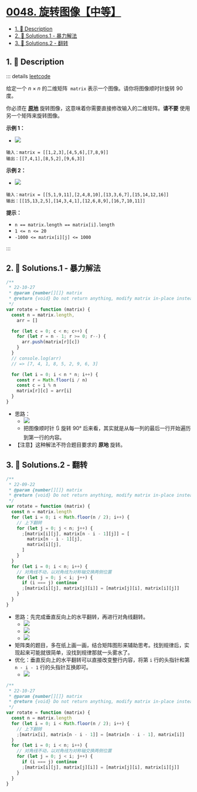 # [0048. 旋转图像【中等】](https://github.com/Tdahuyou/TNotes.leetcode/tree/main/notes/0048.%20%E6%97%8B%E8%BD%AC%E5%9B%BE%E5%83%8F%E3%80%90%E4%B8%AD%E7%AD%89%E3%80%91)

<!-- region:toc -->

- [1. 📝 Description](#1--description)
- [2. 🎯 Solutions.1 - 暴力解法](#2--solutions1---暴力解法)
- [3. 🎯 Solutions.2 - 翻转](#3--solutions2---翻转)

<!-- endregion:toc -->

## 1. 📝 Description

::: details [leetcode](https://leetcode.cn/problems/rotate-image)

给定一个 *n* × *n* 的二维矩阵  `matrix` 表示一个图像。请你将图像顺时针旋转 90 度。

你必须在 **[原地](https://baike.baidu.com/item/%E5%8E%9F%E5%9C%B0%E7%AE%97%E6%B3%95)** 旋转图像，这意味着你需要直接修改输入的二维矩阵。**请不要** 使用另一个矩阵来旋转图像。

**示例 1：**

- ![](https://cdn.jsdelivr.net/gh/Tdahuyou/imgs@main/2024-11-10-08-10-39.png)

```
输入：matrix = [[1,2,3],[4,5,6],[7,8,9]]
输出：[[7,4,1],[8,5,2],[9,6,3]]
```

**示例 2：**

- ![](https://cdn.jsdelivr.net/gh/Tdahuyou/imgs@main/2024-11-10-08-10-51.png)

```
输入：matrix = [[5,1,9,11],[2,4,8,10],[13,3,6,7],[15,14,12,16]]
输出：[[15,13,2,5],[14,3,4,1],[12,6,8,9],[16,7,10,11]]
```

**提示：**

- `n == matrix.length == matrix[i].length`
- `1 <= n <= 20`
- `-1000 <= matrix[i][j] <= 1000`

:::

## 2. 🎯 Solutions.1 - 暴力解法

```js
/**
 * 22-10-27
 * @param {number[][]} matrix
 * @return {void} Do not return anything, modify matrix in-place instead.
 */
var rotate = function (matrix) {
  const n = matrix.length,
    arr = []

  for (let c = 0; c < n; c++) {
    for (let r = n - 1; r >= 0; r--) {
      arr.push(matrix[r][c])
    }
  }
  // console.log(arr)
  // => [7, 4, 1, 8, 5, 2, 9, 6, 3]

  for (let i = 0; i < n * n; i++) {
    const r = Math.floor(i / n)
    const c = i % n
    matrix[r][c] = arr[i]
  }
}
```

- 思路：
  - ![](https://cdn.jsdelivr.net/gh/Tdahuyou/imgs@main/2024-11-10-08-27-33.png)
  - 把图像顺时针 🔃 旋转 90° 后来看，其实就是从每一列的最后一行开始遍历到第一行的内容。
- 【注意】这种解法不符合题目要求的 **原地** 旋转。

## 3. 🎯 Solutions.2 - 翻转

```js
/**
 * 22-09-22
 * @param {number[][]} matrix
 * @return {void} Do not return anything, modify matrix in-place instead.
 */
var rotate = function (matrix) {
  const n = matrix.length
  for (let i = 0; i < Math.floor(n / 2); i++) {
    // 上下翻转
    for (let j = 0; j < n; j++) {
      ;[matrix[i][j], matrix[n - i - 1][j]] = [
        matrix[n - i - 1][j],
        matrix[i][j],
      ]
    }
  }
  for (let i = 0; i < n; i++) {
    // 对角线不动，以对角线为对称轴交换两侧位置
    for (let j = 0; j < i; j++) {
      if (i === j) continue
      ;[matrix[i][j], matrix[j][i]] = [matrix[j][i], matrix[i][j]]
    }
  }
}
```

- 思路：先完成垂直反向上的水平翻转，再进行对角线翻转。
  - ![](https://cdn.jsdelivr.net/gh/Tdahuyou/imgs@main/2024-11-10-08-40-16.png)
  - ![](https://cdn.jsdelivr.net/gh/Tdahuyou/imgs@main/2024-11-10-08-40-26.png)
  - ![](https://cdn.jsdelivr.net/gh/Tdahuyou/imgs@main/2024-11-10-08-40-34.png)
- 矩阵类的题目，多在纸上画一画，结合矩阵图形来辅助思考。找到规律后，实现起来可能就很简单，没找到规律那就一头雾水了。
- 优化：垂直反向上的水平翻转可以直接改变整行内容，将第 `i` 行的头指针和第 `n - i - 1` 行的头指针互换即可。
  - ![](https://cdn.jsdelivr.net/gh/Tdahuyou/imgs@main/2024-11-10-08-53-26.png)

```js
/**
 * 22-10-27
 * @param {number[][]} matrix
 * @return {void} Do not return anything, modify matrix in-place instead.
 */
var rotate = function (matrix) {
  const n = matrix.length
  for (let i = 0; i < Math.floor(n / 2); i++) {
    // 上下翻转
    ;[matrix[i], matrix[n - i - 1]] = [matrix[n - i - 1], matrix[i]]
  }
  for (let i = 0; i < n; i++) {
    // 对角线不动，以对角线为对称轴交换两侧位置
    for (let j = 0; j < i; j++) {
      if (i === j) continue
      ;[matrix[i][j], matrix[j][i]] = [matrix[j][i], matrix[i][j]]
    }
  }
}
```
